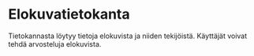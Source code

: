 # Elokuvatietokanta

Tietokannasta löytyy tietoja elokuvista ja niiden tekijöistä. Käyttäjät voivat tehdä arvosteluja elokuvista.
